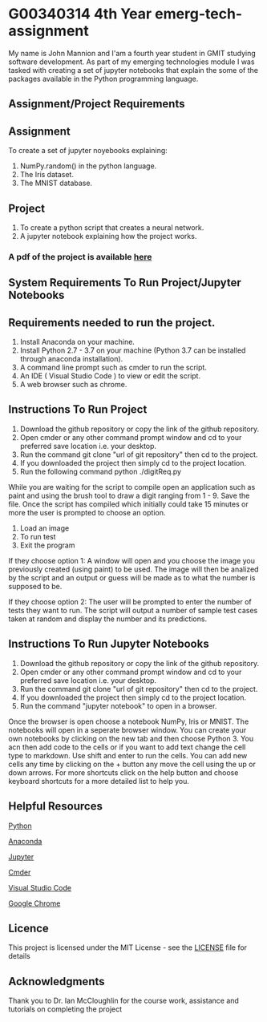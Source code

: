 # G00340314 4th Year emerg-tech-assignment
My name is John Mannion and I'am a fourth year student in GMIT studying software development. As part of my emerging technologies module I was tasked with creating a set of jupyter notebooks that explain the some of the packages available in the Python programming language. 

## Assignment/Project Requirements
## Assignment
To create a set of jupyter noyebooks explaining:
1. NumPy.random() in the python language.
2. The Iris dataset.
3. The MNIST database.
## Project
1. To create a python script that creates a neural network.
2. A jupyter notebook explaining how the project works.

### A pdf of the project is available [here](docs/project.pdf) 

## System Requirements To Run Project/Jupyter Notebooks
## Requirements needed to run the project.
1. Install Anaconda on your machine.
2. Install Python 2.7 - 3.7 on your machine (Python 3.7 can be installed through anaconda installation). 
2. A command line prompt such as cmder to run the script.
3. An IDE ( Visual Studio Code ) to view or edit the script.
4. A web browser such as chrome.

## Instructions To Run Project
1. Download the github repository or copy the link of the github repository.
2. Open cmder or any other command prompt window and cd to your preferred save location i.e. your desktop.
3. Run the command git clone "url of git repository" then cd to the project. 
4. If you downloaded the project then simply cd to the project location.
5. Run the following command python ./digitReq.py

While you are waiting for the script to compile open an application such as paint and using the brush tool to draw a digit ranging from 1 - 9. Save the file. Once the script has compiled which initially could take 15 minutes or more the user is prompted to choose an option. 
1. Load an image
2. To run test
3. Exit the program

If they choose option 1: 
A window will open and you choose the image you previously created (using paint) to be used. The image will then be analized by the script and an output or guess will be made as to what the number is supposed to be.

If they choose option 2:
The user will be prompted to enter the number of tests they want to run. The script will output a number of sample test cases taken at random and display the number and its predictions.


## Instructions To Run Jupyter Notebooks
1. Download the github repository or copy the link of the github repository.
2. Open cmder or any other command prompt window and cd to your preferred save location i.e. your desktop.
3. Run the command git clone "url of git repository" then cd to the project. 
4. If you downloaded the project then simply cd to the project location.
5. Run the command "jupyter notebook" to open in a browser.

Once the browser is open choose a notebook NumPy, Iris or MNIST. The notebooks will open in a seperate browser window. You can create your own notebooks by clicking on the new tab and then choose Python 3. You acn then add code to the cells or if you want to add text change the cell type to markdown. Use shift and enter to run the cells. You can add new cells any time by clicking on the + button any move the cell using the up or down arrows. For more shortcuts click on the help button and choose keyboard shortcuts for a more detailed list to help you.

## Helpful Resources
[Python]("https://www.python.org/")

[Anaconda]("https://www.anaconda.com/what-is-anaconda/")

[Jupyter]("http://jupyter.org/")

[Cmder]("http://cmder.net/")

[Visual Studio Code]("https://code.visualstudio.com/")

[Google Chrome]("https://www.google.com/chrome/?brand=CHBD&gclid=Cj0KCQiAuf7fBRD7ARIsACqb8w6DWj_c-dYt4S7FPNLN1hHWeR0Ll6YXkCH2NXyvGux9rvZkm8Q_678aAlEHEALw_wcB&gclsrc=aw.ds")

## Licence
This project is licensed under the MIT License - see the [LICENSE](emerg-tech-assignment/LICENSE) file for details
## Acknowledgments
Thank you to Dr. Ian McCloughlin for the course work, assistance and tutorials on completing the project

